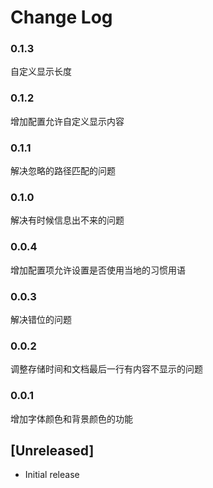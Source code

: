# Change Log
### 0.1.3
自定义显示长度

### 0.1.2
增加配置允许自定义显示内容

### 0.1.1
解决忽略的路径匹配的问题

### 0.1.0
解决有时候信息出不来的问题

### 0.0.4
增加配置项允许设置是否使用当地的习惯用语

### 0.0.3
解决错位的问题

### 0.0.2
调整存储时间和文档最后一行有内容不显示的问题

### 0.0.1
增加字体颜色和背景颜色的功能

## [Unreleased]

- Initial release
